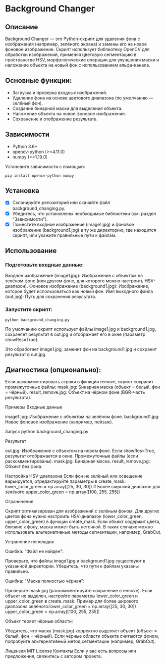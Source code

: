 # Background Changer
## Описание
Background Changer — это Python-скрипт для удаления фона с изображения (например, зелёного экрана) и замены его на новое фоновое изображение. Скрипт использует библиотеку OpenCV для обработки изображений, применяя цветовую сегментацию в пространстве HSV, морфологические операции для улучшения маски и наложение объекта на новый фон с использованием альфа-канала.

## Основные функции:

- Загрузка и проверка входных изображений.
- Удаление фона на основе цветового диапазона (по умолчанию — зелёный фон).
- Создание бинарной маски для выделения объекта.
- Наложение объекта на новое фоновое изображение.
- Сохранение и отображение результата.

## Зависимости

- Python 3.6+
- opencv-python (>=4.11.0)
- numpy (>=1.19.0)


Установите зависимости с помощью:
```
pip install opencv-python numpy
```
## Установка

- [x] Склонируйте репозиторий или скачайте файл background_changing.py.
- [x] Убедитесь, что установлены необходимые библиотеки (см. раздел "Зависимости").
- [x] Поместите входное изображение (image1.jpg) и фоновое изображение (background1.jpg) в ту же директорию, где находится скрипт, или укажите правильные пути к файлам.

## Использование

### Подготовьте входные данные:

Входное изображение (image1.jpg): Изображение с объектом на зелёном фоне (или другом фоне, для которого можно настроить HSV-диапазон).
Фоновое изображение (background1.jpg): Изображение, которое будет использоваться как новый фон.
Имя выходного файла (out.jpg): Путь для сохранения результата.


### Запустите скрипт:
```
python background_changing.py
```
По умолчанию скрипт использует файлы image1.jpg и background1.jpg, сохраняет результат в out.jpg и отображает его в окне (параметр showRes=True).

Это обработает image1.jpg, заменит фон на background1.jpg и сохранит результат в out.jpg.

## Диагностика (опционально):

Если раскомментировать строки в функции remove, скрипт сохранит промежуточные файлы:
mask.jpg: Бинарная маска (объект = белый, фон = чёрный).
result_remove.jpg: Объект на чёрном фоне (BGR-часть результата).

Примеры
Входные данные

image1.jpg: Изображение с объектом на зелёном фоне.
background1.jpg: Новое фоновое изображение (например, пейзаж).

Запуск
python background_changing.py

Результат

out.jpg: Изображение с объектом на новом фоне.
Если showRes=True, результат отображается в окне.
Промежуточные файлы (если раскомментированы):
mask.jpg: Бинарная маска.
result_remove.jpg: Объект без фона.



Настройка HSV-диапазона
Если фон не зелёный или освещение варьируется, отредактируйте параметры в create_mask:
lower_color_green = np.array([25, 30, 30])  # Более широкий диапазон для зелёного
upper_color_green = np.array([100, 255, 255])

Ограничения

Скрипт оптимизирован для изображений с зелёным фоном. Для других цветов фона нужно настроить HSV-диапазон (lower_color_green, upper_color_green) в функции create_mask.
Если объект содержит цвета, близкие к фону, маска может быть неточной. В таких случаях можно использовать альтернативные методы сегментации, например, GrabCut.

Устранение неполадок

Ошибка: "Файл не найден":

Проверьте, что файлы image1.jpg и background1.jpg существуют в указанной директории.
Убедитесь, что пути к файлам указаны правильно.


Ошибка: "Маска полностью чёрная":

Проверьте mask.jpg (раскомментируйте сохранение в remove).
Если объект не выделен, настройте параметры lower_color_green и upper_color_green в create_mask.
Пример для более широкого диапазона зелёного:lower_color_green = np.array([25, 30, 30])
upper_color_green = np.array([100, 255, 255])




Объект теряет чёрные области:

Убедитесь, что маска (mask.jpg) корректно выделяет объект (объект = белый, фон = чёрный).
Если чёрные области объекта считаются фоном, попробуйте альтернативный метод сегментации (например, GrabCut).



Лицензия
MIT License
Контакты
Если у вас есть вопросы или предложения, свяжитесь с автором проекта.